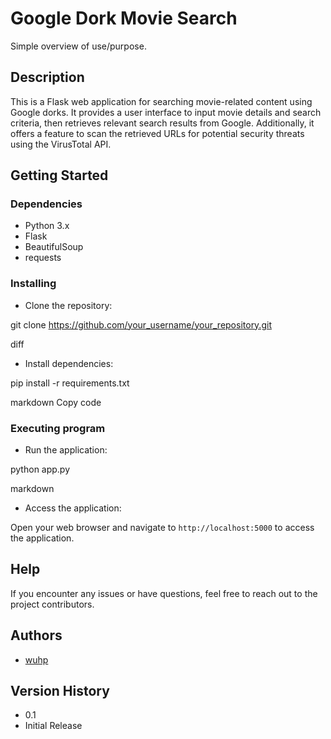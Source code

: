 # Google Dork Movie Search

Simple overview of use/purpose.

## Description

This is a Flask web application for searching movie-related content using Google dorks. It provides a user interface to input movie details and search criteria, then retrieves relevant search results from Google. Additionally, it offers a feature to scan the retrieved URLs for potential security threats using the VirusTotal API.

## Getting Started

### Dependencies

- Python 3.x
- Flask
- BeautifulSoup
- requests

### Installing

- Clone the repository:

git clone https://github.com/your_username/your_repository.git

diff


- Install dependencies:

pip install -r requirements.txt

markdown
Copy code
### Executing program

- Run the application:

python app.py

markdown


- Access the application:

Open your web browser and navigate to `http://localhost:5000` to access the application.

## Help

If you encounter any issues or have questions, feel free to reach out to the project contributors.

## Authors

- [wuhp](https://github.com/wuhpondiscord)

## Version History

- 0.1
- Initial Release
